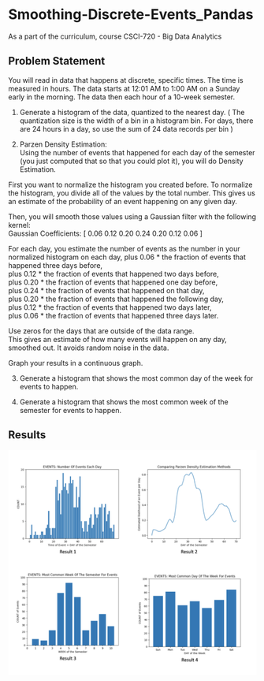 # Smoothing-Discrete-Events_Pandas
As a part of the curriculum, course CSCI-720 - Big Data Analytics

## Problem Statement

You will read in data that happens at discrete, specific times. The time is measured in hours. The data starts at 12:01 AM to 1:00 AM on a Sunday early in the morning. The data then each hour of a 10-week semester.

1. Generate a histogram of the data, quantized to the nearest day. ( The quantization size is the width of a bin in a histogram bin. For days, there are 24 hours in a day, so use the sum of 24 data records per bin )

2. Parzen Density Estimation:<br />
Using the number of events that happened for each day of the semester (you just computed that so that you could plot it), you will do Density Estimation.

First you want to normalize the histogram you created before. To normalize the histogram, you divide all of the values by the total number. This gives us an estimate of the probability of an event happening on any given day.

Then, you will smooth those values using a Gaussian filter with the following kernel:<br />
Gaussian Coefficients: [ 0.06 0.12 0.20 0.24 0.20 0.12 0.06 ]

For each day, you estimate the number of events as the number in your normalized histogram on each day, 
plus 0.06 * the fraction of events that happened three days before,<br />
plus 0.12 * the fraction of events that happened two days before,<br />
plus 0.20 * the fraction of events that happened one day before,<br />
plus 0.24 * the fraction of events that happened on that day,<br />
plus 0.20 * the fraction of events that happened the following day,<br /> 
plus 0.12 * the fraction of events that happened two days later,<br />
plus 0.06 * the fraction of events that happened three days later.

Use zeros for the days that are outside of the data range.<br />
This gives an estimate of how many events will happen on any day, smoothed out. It avoids random noise in the data.

Graph your results in a continuous graph.

3. Generate a histogram that shows the most common day of the week for events to happen.

4. Generate a histogram that shows the most common week of the semester for events to happen.

## Results
![results](results.png)







